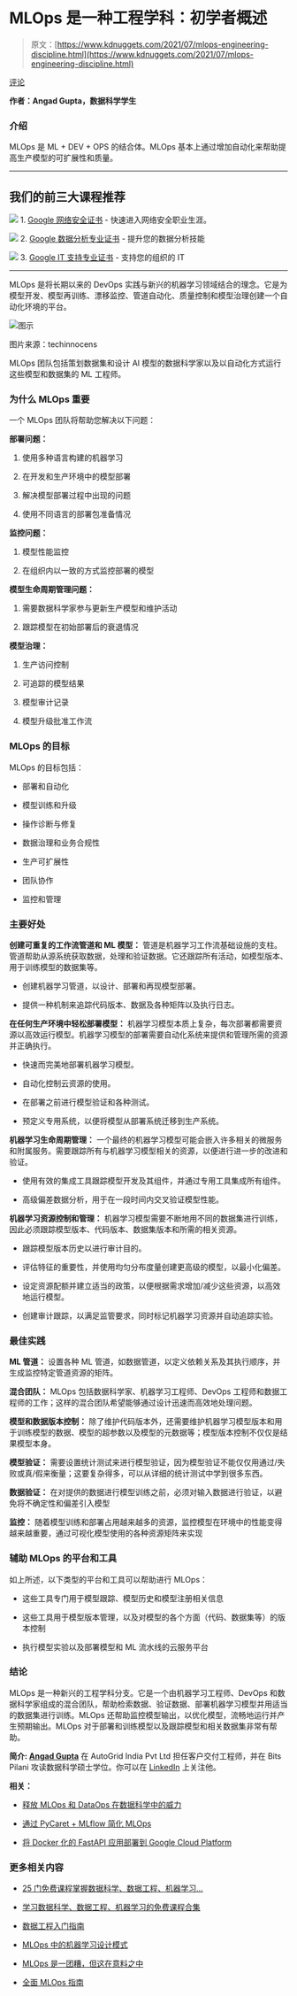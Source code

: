 # MLOps 是一种工程学科：初学者概述

> 原文：[https://www.kdnuggets.com/2021/07/mlops-engineering-discipline.html](https://www.kdnuggets.com/2021/07/mlops-engineering-discipline.html)

[评论](#comments)

**作者：Angad Gupta，数据科学学生**

### **介绍**

MLOps 是 ML + DEV + OPS 的结合体。MLOps 基本上通过增加自动化来帮助提高生产模型的可扩展性和质量。

* * *

## 我们的前三大课程推荐

![](../Images/0244c01ba9267c002ef39d4907e0b8fb.png) 1\. [Google 网络安全证书](https://www.kdnuggets.com/google-cybersecurity) - 快速进入网络安全职业生涯。

![](../Images/e225c49c3c91745821c8c0368bf04711.png) 2\. [Google 数据分析专业证书](https://www.kdnuggets.com/google-data-analytics) - 提升您的数据分析技能

![](../Images/0244c01ba9267c002ef39d4907e0b8fb.png) 3\. [Google IT 支持专业证书](https://www.kdnuggets.com/google-itsupport) - 支持您的组织的 IT

* * *

MLOps 是将长期以来的 DevOps 实践与新兴的机器学习领域结合的理念。它是为模型开发、模型再训练、漂移监控、管道自动化、质量控制和模型治理创建一个自动化环境的平台。

![图示](../Images/964c90620355219a1884f7e61d1facb6.png)

图片来源：techinnocens

MLOps 团队包括策划数据集和设计 AI 模型的数据科学家以及以自动化方式运行这些模型和数据集的 ML 工程师。

### **为什么 MLOps 重要**

一个 MLOps 团队将帮助您解决以下问题：

**部署问题：**

1.  使用多种语言构建的机器学习

1.  在开发和生产环境中的模型部署

1.  解决模型部署过程中出现的问题

1.  使用不同语言的部署包准备情况

**监控问题：**

1.  模型性能监控

1.  在组织内以一致的方式监控部署的模型

**模型生命周期管理问题：**

1.  需要数据科学家参与更新生产模型和维护活动

1.  跟踪模型在初始部署后的衰退情况

**模型治理：**

1.  生产访问控制

1.  可追踪的模型结果

1.  模型审计记录

1.  模型升级批准工作流

### **MLOps 的目标**

MLOps 的目标包括：

+   部署和自动化

+   模型训练和升级

+   操作诊断与修复

+   数据治理和业务合规性

+   生产可扩展性

+   团队协作

+   监控和管理

### **主要好处**

**创建可重复的工作流管道和 ML 模型：** 管道是机器学习工作流基础设施的支柱。管道帮助从源系统获取数据，处理和验证数据。它还跟踪所有活动，如模型版本、用于训练模型的数据集等。

+   创建机器学习管道，以设计、部署和再现模型部署。

+   提供一种机制来追踪代码版本、数据及各种矩阵以及执行日志。

**在任何生产环境中轻松部署模型：** 机器学习模型本质上复杂，每次部署都需要资源以高效运行模型。机器学习模型的部署需要自动化系统来提供和管理所需的资源并正确执行。

+   快速而完美地部署机器学习模型。

+   自动化控制云资源的使用。

+   在部署之前进行模型验证和各种测试。

+   预定义专用系统，以便将模型从部署系统迁移到生产系统。

**机器学习生命周期管理：** 一个最终的机器学习模型可能会嵌入许多相关的微服务和附属服务。需要跟踪所有与机器学习模型相关的资源，以便进行进一步的改进和验证。

+   使用有效的集成工具跟踪模型开发及其组件，并通过专用工具集成所有组件。

+   高级偏差数据分析，用于在一段时间内交叉验证模型性能。

**机器学习资源控制和管理：** 机器学习模型需要不断地用不同的数据集进行训练，因此必须跟踪模型版本、代码版本、数据集版本和所需的相关资源。

+   跟踪模型版本历史以进行审计目的。

+   评估特征的重要性，并使用均匀分布度量创建更高级的模型，以最小化偏差。

+   设定资源配额并建立适当的政策，以便根据需求增加/减少这些资源，以高效地运行模型。

+   创建审计跟踪，以满足监管要求，同时标记机器学习资源并自动追踪实验。

### **最佳实践**

**ML 管道：** 设置各种 ML 管道，如数据管道，以定义依赖关系及其执行顺序，并生成监控特定管道资源的矩阵。

**混合团队：** MLOps 包括数据科学家、机器学习工程师、DevOps 工程师和数据工程师的工作；这样的混合团队希望能够通过设计迅速而高效地处理问题。

**模型和数据版本控制：** 除了维护代码版本外，还需要维护机器学习模型版本和用于训练模型的数据、模型的超参数以及模型的元数据等；模型版本控制不仅仅是结果模型本身。

**模型验证：** 需要设置统计测试来进行模型验证，因为模型验证不能仅仅用通过/失败或真/假来衡量；这要复杂得多，可以从详细的统计测试中学到很多东西。

**数据验证：** 在对提供的数据进行模型训练之前，必须对输入数据进行验证，以避免将不确定性和偏差引入模型

**监控：** 随着模型训练和部署占用越来越多的资源，监控模型在环境中的性能变得越来越重要，通过可视化模型使用的各种资源矩阵来实现

### **辅助 MLOps 的平台和工具**

如上所述，以下类型的平台和工具可以帮助进行 MLOps：

+   这些工具专门用于模型跟踪、模型历史和模型注册相关信息

+   这些工具用于模型版本管理，以及对模型的各个方面（代码、数据集等）的版本控制

+   执行模型实验以及部署模型和 ML 流水线的云服务平台

### **结论**

MLOps 是一种新兴的工程学科分支。它是一个由机器学习工程师、DevOps 和数据科学家组成的混合团队，帮助检索数据、验证数据、部署机器学习模型并用适当的数据集进行训练。MLOps 还帮助监控模型输出，以优化模型，流畅地运行并产生预期输出。MLOps 对于部署和训练模型以及跟踪模型和相关数据集非常有帮助。

**简介: [Angad Gupta](https://www.linkedin.com/in/angad-gupta-37007a37/)** 在 AutoGrid India Pvt Ltd 担任客户交付工程师，并在 Bits Pilani 攻读数据科学硕士学位。你可以在 [LinkedIn](https://www.linkedin.com/in/angad-gupta-37007a37/) 上关注他。

**相关：**

+   [释放 MLOps 和 DataOps 在数据科学中的威力](/2021/06/power-mlops-dataops-data-science.html)

+   [通过 PyCaret + MLflow 简化 MLOps](/05/easy-mlops-pycaret-mlflow.html)

+   [将 Docker 化的 FastAPI 应用部署到 Google Cloud Platform](/2021/05/deploy-dockerized-fastapi-app-google-cloud-platform.html)

### 更多相关内容

+   [25 门免费课程掌握数据科学、数据工程、机器学习…](https://www.kdnuggets.com/25-free-courses-to-master-data-science-data-engineering-machine-learning-mlops-and-generative-ai)

+   [学习数据科学、数据工程、机器学习的免费课程合集](https://www.kdnuggets.com/collection-of-free-courses-to-learn-data-science-data-engineering-machine-learning-mlops-and-llmops)

+   [数据工程入门指南](https://www.kdnuggets.com/2023/07/beginner-guide-data-engineering.html)

+   [MLOps 中的机器学习设计模式](https://www.kdnuggets.com/2022/02/design-patterns-machine-learning-mlops.html)

+   [MLOps 是一团糟，但这在意料之中](https://www.kdnuggets.com/2022/03/mlops-mess-expected.html)

+   [全面 MLOps 指南](https://www.kdnuggets.com/2023/08/comprehensive-guide-mlops.html)
